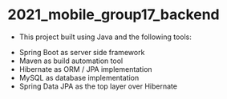 # 2021_mobile_group17_backend

- This project built using Java and the following tools:

* Spring Boot as server side framework
* Maven as build automation tool
* Hibernate as ORM / JPA implementation
* MySQL as database implementation
* Spring Data JPA as the top layer over Hibernate
